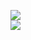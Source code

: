 [![](https://img.shields.io/badge/Made%20With-Github%20Spray-lightgrey.svg?style=for-the-badge&logo=github)](https://github.com/Annihil/github-spray#2506)  
[![](https://i.imgur.com/2DrTn0Z.gif)](https://github.com/Annihil/github-spray)